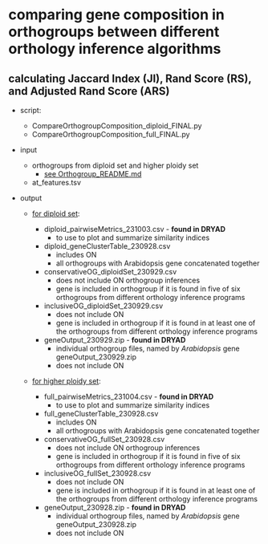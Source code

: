 # comparing gene composition in orthogroups between different orthology inference algorithms 

## calculating Jaccard Index (JI), Rand Score (RS), and Adjusted Rand Score (ARS)
* script: 
	* CompareOrthogroupComposition_diploid_FINAL.py
	* CompareOrthogroupComposition_full_FINAL.py 

* input
	* orthogroups from diploid set and higher ploidy set
		* [see Orthogroup_README.md](https://github.com/itliao/OrthologyComparison/blob/main/Orthogroup/Orthogroup_README.md#output-files---to-use-for-inputs-for-downstream-analyses)
	* at_features.tsv
	
* output
	* [for diploid set](/Gene_Composition_Comparison_Orthogroups/diploid_output):
		* diploid_pairwiseMetrics_231003.csv - **found in DRYAD**
			* to use to plot and summarize similarity indices
		* diploid_geneClusterTable_230928.csv 
			* includes ON
			* all orthogroups with Arabidopsis gene concatenated together
		* conservativeOG_diploidSet_230929.csv 
			* does not include ON orthogroup inferences
			* gene is included in orthogroup if it is found in five of six orthogroups from  different orthology inference programs
		* inclusiveOG_diploidSet_230929.csv
			* does not include ON
			* gene is included in orthogroup if it is found in at least one of the orthogroups from  different orthology inference programs
		* geneOutput_230929.zip - **found in DRYAD**
			* individual orthogroup files, named by *Arabidopsis* gene geneOutput_230929.zip
			* does not include ON
		
	* [for higher ploidy set](/higher_ploidy_output):
		* full_pairwiseMetrics_231004.csv - **found in DRYAD**
			* to use to plot and summarize similarity indices
		* full_geneClusterTable_230928.csv 
			* includes ON
			* all orthogroups with Arabidopsis gene concatenated together
		* conservativeOG_fullSet_230928.csv 
			* does not include ON orthogroup inferences
			* gene is included in orthogroup if it is found in five of six orthogroups from  different orthology inference programs
		* inclusiveOG_fullSet_230928.csv 
			* does not include ON
			* gene is included in orthogroup if it is found in at least one of the orthogroups from  different orthology inference programs
		* geneOutput_230928.zip  - **found in DRYAD**
			* individual orthogroup files, named by *Arabidopsis* gene geneOutput_230928.zip
			* does not include ON
